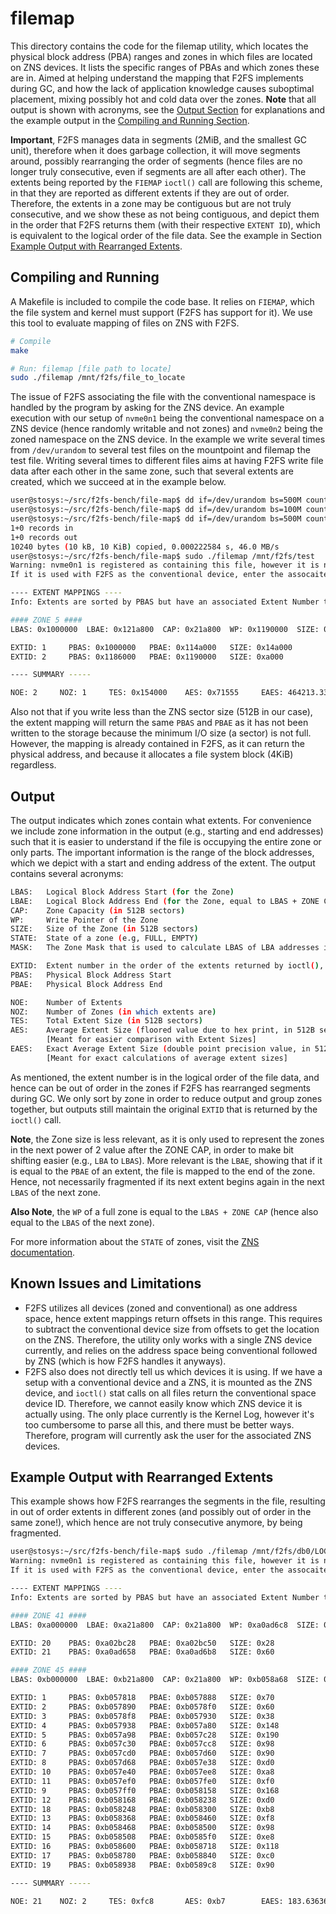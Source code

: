 # filemap

This directory contains the code for the filemap utility, which locates the physical block address (PBA) ranges and zones in which files are located on ZNS devices. It lists the specific ranges of PBAs and which zones these are in. Aimed at helping understand the mapping that F2FS implements during GC, and how the lack of application knowledge causes suboptimal placement, mixing possibly hot and cold data over the zones. **Note** that all output is shown with acronyms, see the [Output Section](https://github.com/nicktehrany/f2fs-bench/tree/master/file-map#output) for explanations and the example output in the [Compiling and Running Section](https://github.com/nicktehrany/f2fs-bench/tree/master/file-map#compiling-and-running).

**Important**, F2FS manages data in segments (2MiB, and the smallest GC unit), therefore when it does garbage collection, it will move segments around, possibly rearranging the order of segments (hence files are no longer truly consecutive, even if segments are all after each other). The extents being reported by the `FIEMAP` `ioctl()` call are following this scheme, in that they are reported as different extents if they are out of order. Therefore, the extents in a zone may be contiguous but are not truly consecutive, and we show these as not being contiguous, and depict them in the order that F2FS returns them (with their respective `EXTENT ID`), which is equivalent to the logical order of the file data. See the example in Section [Example Output with Rearranged Extents](https://github.com/nicktehrany/f2fs-bench/tree/master/file-map#example-output-with-rearranged-extents).

## Compiling and Running

A Makefile is included to compile the code base. It relies on `FIEMAP`, which the file system and kernel must support (F2FS has support for it). We use this tool to evaluate mapping of files on ZNS with F2FS.

```bash
# Compile
make

# Run: filemap [file path to locate]
sudo ./filemap /mnt/f2fs/file_to_locate
```

The issue of F2FS associating the file with the conventional namespace is handled by the program by asking for the ZNS device. An example execution with our setup of `nvme0n1` being the conventional namespace on a ZNS device (hence randomly writable and not zones) and `nvme0n2` being the zoned namespace on the ZNS device. In the example we write several times from `/dev/urandom` to several test files on the mountpoint and filemap the test file. Writing several times to different files aims at having F2FS write file data after each other in the same zone, such that several extents are created, which we succeed at in the example below.

```bash
user@stosys:~/src/f2fs-bench/file-map$ dd if=/dev/urandom bs=500M count=1 >> /mnt/f2fs/test
user@stosys:~/src/f2fs-bench/file-map$ dd if=/dev/urandom bs=100M count=1 >> /mnt/f2fs/test2
user@stosys:~/src/f2fs-bench/file-map$ dd if=/dev/urandom bs=500M count=1 >> /mnt/f2fs/test
1+0 records in
1+0 records out
10240 bytes (10 kB, 10 KiB) copied, 0.000222584 s, 46.0 MB/s
user@stosys:~/src/f2fs-bench/file-map$ sudo ./filemap /mnt/f2fs/test
Warning: nvme0n1 is registered as containing this file, however it is not a ZNS.
If it is used with F2FS as the conventional device, enter the assocaited ZNS device name: nvme0n2

---- EXTENT MAPPINGS ----
Info: Extents are sorted by PBAS but have an associated Extent Number to indicate the logical order of file data.

#### ZONE 5 ####
LBAS: 0x1000000  LBAE: 0x121a800  CAP: 0x21a800  WP: 0x1190000  SIZE: 0x400000  STATE: 0x20  MASK: 0xffc00000

EXTID: 1     PBAS: 0x1000000   PBAE: 0x114a000   SIZE: 0x14a000
EXTID: 2     PBAS: 0x1186000   PBAE: 0x1190000   SIZE: 0xa000

---- SUMMARY -----

NOE: 2     NOZ: 1     TES: 0x154000    AES: 0x71555     EAES: 464213.333333
```

Also not that if you write less than the ZNS sector size (512B in our case), the extent mapping will return the same `PBAS` and `PBAE` as it has not been written to the storage because the minimum I/O size (a sector) is not full. However, the mapping is already contained in F2FS, as it can return the physical address, and because it allocates a file system block (4KiB) regardless.

## Output

The output indicates which zones contain what extents. For convenience we include zone information in the output (e.g., starting and end addresses) such that it is easier to understand if the file is occupying the entire zone or only parts. The important information is the range of the block addresses, which we depict with a start and ending address of the extent. The output contains several acronyms:

```bash
LBAS:   Logical Block Address Start (for the Zone)
LBAE:   Logical Block Address End (for the Zone, equal to LBAS + ZONE CAP)
CAP:    Zone Capacity (in 512B sectors)
WP:     Write Pointer of the Zone
SIZE:   Size of the Zone (in 512B sectors)
STATE:  State of a zone (e.g, FULL, EMPTY)
MASK:   The Zone Mask that is used to calculate LBAS of LBA addresses in a zone

EXTID:  Extent number in the order of the extents returned by ioctl(), depciting logical file data ordering
PBAS:   Physical Block Address Start
PBAE:   Physical Block Address End 

NOE:    Number of Extents
NOZ:    Number of Zones (in which extents are)
TES:    Total Extent Size (in 512B sectors)
AES:    Average Extent Size (floored value due to hex print, in 512B sectors)
        [Meant for easier comparison with Extent Sizes]
EAES:   Exact Average Extent Size (double point precision value, in 512B sectors)
        [Meant for exact calculations of average extent sizes]
```

As mentioned, the extent number is in the logical order of the file data, and hence can be out of order in the zones if F2FS has rearranged segments during GC. We only sort by zone in order to reduce output and group zones together, but outputs still maintain the original `EXTID` that is returned by the `ioctl()` call.

**Note**, the Zone size is less relevant, as it is only used to represent the zones in the next power of 2 value after the ZONE CAP, in order to make bit shifting easier (e.g., `LBA` to `LBAS`). More relevant is the `LBAE`, showing that if it is equal to the `PBAE` of an extent, the file is mapped to the end of the zone. Hence, not necessarily fragmented if its next extent begins again in the next `LBAS` of the next zone. 

**Also Note**, the `WP` of a full zone is equal to the `LBAS + ZONE CAP` (hence also equal to the `LBAS` of the next zone).

For more information about the `STATE` of zones, visit the [ZNS documentation](https://zonedstorage.io/docs/linux/zbd-api#zone-condition).

## Known Issues and Limitations

- F2FS utilizes all devices (zoned and conventional) as one address space, hence extent mappings return offsets in this range. This requires to subtract the conventional device size from offsets to get the location on the ZNS. Therefore, the utility only works with a single ZNS device currently, and relies on the address space being conventional followed by ZNS (which is how F2FS handles it anyways). 
- F2FS also does not directly tell us which devices it is using. If we have a setup with a conventional device and a ZNS, it is mounted as the ZNS device, and `ioctl()` stat calls on all files return the conventional space device ID. Therefore, we cannot easily know which ZNS device it is actually using. The only place currently is the Kernel Log, however it's too cumbersome to parse all this, and there must be better ways. Therefore, program will currently ask the user for the associated ZNS devices.

## Example Output with Rearranged Extents

This example shows how F2FS rearranges the segments in the file, resulting in out of order extents in different zones (and possibly out of order in the same zone!), which hence are not truly consecutive anymore, by being fragmented.

```bash
user@stosys:~/src/f2fs-bench/file-map$ sudo ./filemap /mnt/f2fs/db0/LOG
Warning: nvme0n1 is registered as containing this file, however it is not a ZNS.
If it is used with F2FS as the conventional device, enter the assocaited ZNS device name: nvme0n2

---- EXTENT MAPPINGS ----
Info: Extents are sorted by PBAS but have an associated Extent Number to indicate the logical order of file data.

#### ZONE 41 ####
LBAS: 0xa000000  LBAE: 0xa21a800  CAP: 0x21a800  WP: 0xa0ad6c8  SIZE: 0x400000  STATE: 0x20  MASK: 0xffc00000

EXTID: 20    PBAS: 0xa02bc28   PBAE: 0xa02bc50   SIZE: 0x28
EXTID: 21    PBAS: 0xa0ad658   PBAE: 0xa0ad6b8   SIZE: 0x60

#### ZONE 45 ####
LBAS: 0xb000000  LBAE: 0xb21a800  CAP: 0x21a800  WP: 0xb058a68  SIZE: 0x400000  STATE: 0x20  MASK: 0xffc00000

EXTID: 1     PBAS: 0xb057818   PBAE: 0xb057888   SIZE: 0x70
EXTID: 2     PBAS: 0xb057890   PBAE: 0xb0578f0   SIZE: 0x60
EXTID: 3     PBAS: 0xb0578f8   PBAE: 0xb057930   SIZE: 0x38
EXTID: 4     PBAS: 0xb057938   PBAE: 0xb057a80   SIZE: 0x148
EXTID: 5     PBAS: 0xb057a98   PBAE: 0xb057c28   SIZE: 0x190
EXTID: 6     PBAS: 0xb057c30   PBAE: 0xb057cc8   SIZE: 0x98
EXTID: 7     PBAS: 0xb057cd0   PBAE: 0xb057d60   SIZE: 0x90
EXTID: 8     PBAS: 0xb057d68   PBAE: 0xb057e38   SIZE: 0xd0
EXTID: 10    PBAS: 0xb057e40   PBAE: 0xb057ee8   SIZE: 0xa8
EXTID: 11    PBAS: 0xb057ef0   PBAE: 0xb057fe0   SIZE: 0xf0
EXTID: 9     PBAS: 0xb057ff0   PBAE: 0xb058158   SIZE: 0x168
EXTID: 12    PBAS: 0xb058168   PBAE: 0xb058238   SIZE: 0xd0
EXTID: 18    PBAS: 0xb058248   PBAE: 0xb058300   SIZE: 0xb8
EXTID: 13    PBAS: 0xb058368   PBAE: 0xb058460   SIZE: 0xf8
EXTID: 14    PBAS: 0xb058468   PBAE: 0xb058500   SIZE: 0x98
EXTID: 15    PBAS: 0xb058508   PBAE: 0xb0585f0   SIZE: 0xe8
EXTID: 16    PBAS: 0xb058600   PBAE: 0xb058718   SIZE: 0x118
EXTID: 17    PBAS: 0xb058780   PBAE: 0xb058840   SIZE: 0xc0
EXTID: 19    PBAS: 0xb058938   PBAE: 0xb0589c8   SIZE: 0x90

---- SUMMARY -----

NOE: 21    NOZ: 2     TES: 0xfc8       AES: 0xb7        EAES: 183.636364
```
